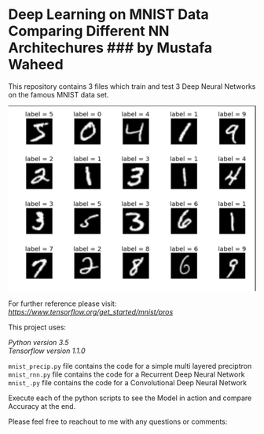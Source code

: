 # Deep Learning on MNIST Data  Comparing Different NN Architechures ### by Mustafa Waheed
This repository contains 3 files which train and test 3 Deep Neural Networks on the famous MNIST data set.

![Data Set from TensorFlows library](mnist_data.png)

For further reference please visit:
_https://www.tensorflow.org/get_started/mnist/pros_ 

This project uses:

*Python version 3.5*    
*Tensorflow version 1.1.0*  
 


`mnist_precip.py` file contains the code for a simple multi layered preciptron    
`mnist_rnn.py` file contains the code for a Recurrent Deep Neural Network  
`mnist_.py` file contains the code for a Convolutional Deep Neural Network 


Execute each of the python scripts to see the Model in action and compare Accuracy at the end. 


Please feel free to reachout to me with any questions or comments:
